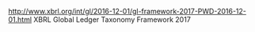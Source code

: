 
http://www.xbrl.org/int/gl/2016-12-01/gl-framework-2017-PWD-2016-12-01.html
XBRL Global Ledger Taxonomy Framework 2017

